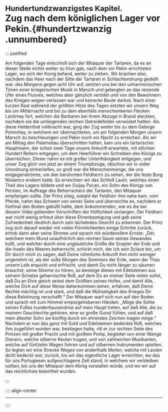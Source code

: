 # <small>Hundertundzwanzigstes Kapitel.</small><br />Zug nach dem königlichen Lager vor Pekin.{#hundertzwanzig .unnumbered}

::: justified

Am folgenden Tage entschloß sich der Mitaquer der Tartaren, da es an dieser
Stelle nichts weiter zu thun gab, nach dem vor Pekin errichteten Lager, wo sich
der Konig befand, weiter zu ziehen. Wir brachen also, nachdem das Heer nach der
Sitte der Tartaren in Schlachtordnung gestellt war, des Morgens gegen acht Uhr
auf, setzten uns bei den unharmonischen Tönen einer kriegerischen Musik in
Marsch und gelangten an das reizende Ufer eines Flusses, welches aber gänzlich
verödet und von den Bewohnern des Krieges wegen verlassen war und keinerlei
Beute darbot. Nach einer kurzen Rast während der größten Hitze des Tages setzten
wir unsern Weg bis um Mitternacht und bis zu dem ebenfalls menschenleeren
Flecken Lantimay fort, welchen die Barbaren bei ihrem Abzuge in Brand steckten,
nachdem sie die umliegenden reichen Getreidefelder verwüstet hatten. Als diese
Heldenthat vollbracht war, ging der Zug weiter bis zu dem Gebirge Pommitay, in
welchem wir übernachteten, um am folgenden Morgen unsern Marsch zu beschleunigen
und Pekin noch vor Nacht zu erreichen. Als wir am Mittag den Palamxitau
überschritten hatten, kam uns ein tartarischer Hauptmann, der schon zwei Tage
unsere Ankunft erwartete, mit etlichen Hundert Reitern entgegen, um dem
Heerführer ein Schreiben des Königs zu überreichen. Dieser nahm es mit großer
Unterthänigkeit entgegen, und unser Zug glich von jetzt an einem Triumphzuge,
obschon wir in voller Unordnung einherliefen, so groß war die Menschenmenge, die
uns entgegenströmte, um den berühmten Feldherrn zu sehen, der die feste Burg
Nixiamco erobert hatte. So erreichten wir das Schloß Lautir, welches einen Theil
des Lagers bildete und wo Guijay Pacan, ein Sohn des Königs von Persien, im
Auftrage des Beherrschers der Tartaren, den Mitaquer empfangen sollte. Der Prinz
stieg, sobald der Feldherr ihm nahe kam, vom Pferde, nahm das Schwert von seiner
Seite und überreichte es, nachdem er fünfmal den Boden geküßt hatte, dem
Ankommenden, wie es die bei diesem Volke geltenden Vorschriften der Höflichkeit
verlangen. Der Feldherr war nicht wenig erfreut über diese Ehrenbezeigung und
gab seine Zufriedenheit deutlich durch sein lächelndes Gesicht zu erkennen. Der
Prinz zog sich darauf wieder mit vielen Förmlichkeiten einige Schritte zurück,
erhob dann aber seine Stimme und sprach mit würdevollem Ernste: „Der, welchem
mein Mund unaufhörlich den reichen Saum seines Gewandes küßt, und welcher durch
eine unglaubliche Größe die Scepter der Erde und die Inseln des Meeres
beherrscht, schickt mich, der ich sein Sclave bin, um Dir durch mich zu sagen,
daß Deine rühmliche Ankunft ihm nicht weniger angenehm ist, als der süße Morgen
des Sommers der Erde, wenn der Thau unsern Leib erquickt und erfrischt, und
damit Du nicht länger zu säumen brauchst, seine Stimme zu hören, so besteige
dieses mit Edelsteinen aus seinem Schatze geharnischte Roß, auf dem Du an meiner
Seite reiten sollst, daß Du an Ehre gleich seiest dem Größten seines Hofes, und
damit Alle, welche Dich auf diese Weise daherkommen sehen, erfahren, daß Deine
Rechte mächtig ist und stark, und daß die Mühseligkeit des Krieges Dir diese
Belohnung verschafft.“ Der Mitaquer warf sich nun auf den Boden und sprach mit
zum Himmel emporgehobenen Händen: „Möge die Sohle seines Fußes hunderttausendmal
auf mein Haupt treten, auf daß Alle, die zu meinem Geschlechte gehören, eine so
große Gunst fühlen, und auf daß mein ältester Sohn sie künftig durch ein
ehrendes Zeichen tragen möge.“ Nachdem er nun das ganz mit Gold und Edelsteinen
bedeckte Roß, welches ihm zugeführt worden war, bestiegen hatte, ritt er zur
rechten Seite des Prinzen mit großer Pracht und mit großem Pomp, begleitet von
einer Menge Dienern, welche silberne Keulen trugen, und von zahlreichen
Musikanten, welche auf fünfzehn Wagen fuhren und auf silbernen Instrumenten
spielten. So legten wir eine Strecke Weges von anderthalb Meilen, welche mit
Leuten dicht bedeckt war, zurück, bis wir das eigentliche Lager erreichten, wo
das für uns Portugiesen aufgeschlagene Zelt stand, in welchem wir verbleiben
sollten, bis uns der Mitaquer dem König vorstellen würde, und wo wir auf das
reichlichste bewirthet wurden.


:::

:::: align-center
****
::::
